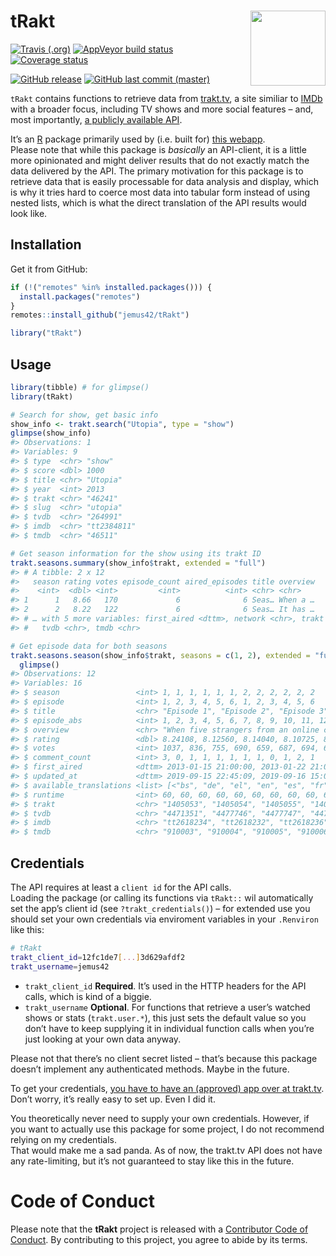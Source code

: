 
<!-- README.md is generated from README.Rmd. Please edit that file -->

# tRakt <img src="https://jemus42.github.io/tRakt/reference/figures/logo.png" align="right" height="120"/>

<!-- badges: start -->

[![Travis
(.org)](https://img.shields.io/travis/jemus42/tRakt.svg?logo=travis)](https://travis-ci.org/jemus42/tRakt)
[![AppVeyor build
status](https://ci.appveyor.com/api/projects/status/github/jemus42/tRakt?branch=master&svg=true)](https://ci.appveyor.com/project/jemus42/tRakt)
[![Coverage
status](https://codecov.io/gh/jemus42/tRakt/branch/master/graph/badge.svg)](https://codecov.io/github/jemus42/tRakt?branch=master)
<!-- [![CRAN status](https://www.r-pkg.org/badges/version/tRakt)](https://cran.r-project.org/package=tRakt) -->
[![GitHub
release](https://img.shields.io/github/release/jemus42/tRakt.svg?logo=GitHub)](https://github.com/jemus42/tRakt/releases)
[![GitHub last commit
(master)](https://img.shields.io/github/last-commit/jemus42/tRakt/master.svg?logo=GithUb)](https://github.com/jemus42/tRakt/commits/master)
<!-- badges: end -->

`tRakt` contains functions to retrieve data from
[trakt.tv](https://trakt.tv/), a site similiar to
[IMDb](https://imdb.com) with a broader focus, including TV shows and
more social features – and, most importantly, [a publicly available
API](https://trakt.docs.apiary.io).

It’s an [R](http://r-project.org) package primarily used by (i.e. built
for) [this webapp](http://trakt.jemu.name).  
Please note that while this package is *basically* an API-client, it is
a little more opinionated and might deliver results that do not exactly
match the data delivered by the API. The primary motivation for this
package is to retrieve data that is easily processable for data analysis
and display, which is why it tries hard to coerce most data into tabular
form instead of using nested lists, which is what the direct translation
of the API results would look like.

## Installation

Get it from GitHub:

``` r
if (!("remotes" %in% installed.packages())) {
  install.packages("remotes")
}
remotes::install_github("jemus42/tRakt")

library("tRakt")
```

## Usage

``` r
library(tibble) # for glimpse()
library(tRakt)

# Search for show, get basic info
show_info <- trakt.search("Utopia", type = "show")
glimpse(show_info)
#> Observations: 1
#> Variables: 9
#> $ type  <chr> "show"
#> $ score <dbl> 1000
#> $ title <chr> "Utopia"
#> $ year  <int> 2013
#> $ trakt <chr> "46241"
#> $ slug  <chr> "utopia"
#> $ tvdb  <chr> "264991"
#> $ imdb  <chr> "tt2384811"
#> $ tmdb  <chr> "46511"

# Get season information for the show using its trakt ID
trakt.seasons.summary(show_info$trakt, extended = "full")
#> # A tibble: 2 x 12
#>   season rating votes episode_count aired_episodes title overview
#>    <int>  <dbl> <int>         <int>          <int> <chr> <chr>   
#> 1      1   8.66   170             6              6 Seas… When a …
#> 2      2   8.22   122             6              6 Seas… It has …
#> # … with 5 more variables: first_aired <dttm>, network <chr>, trakt <chr>,
#> #   tvdb <chr>, tmdb <chr>

# Get episode data for both seasons
trakt.seasons.season(show_info$trakt, seasons = c(1, 2), extended = "full") %>%
  glimpse()
#> Observations: 12
#> Variables: 16
#> $ season                 <int> 1, 1, 1, 1, 1, 1, 2, 2, 2, 2, 2, 2
#> $ episode                <int> 1, 2, 3, 4, 5, 6, 1, 2, 3, 4, 5, 6
#> $ title                  <chr> "Episode 1", "Episode 2", "Episode 3", "E…
#> $ episode_abs            <int> 1, 2, 3, 4, 5, 6, 7, 8, 9, 10, 11, 12
#> $ overview               <chr> "When five strangers from an online comic…
#> $ rating                 <dbl> 8.24108, 8.12560, 8.14040, 8.10725, 8.306…
#> $ votes                  <int> 1037, 836, 755, 690, 659, 687, 694, 610, …
#> $ comment_count          <int> 3, 0, 1, 1, 1, 1, 1, 1, 0, 1, 2, 1
#> $ first_aired            <dttm> 2013-01-15 21:00:00, 2013-01-22 21:00:00…
#> $ updated_at             <dttm> 2019-09-15 22:45:09, 2019-09-16 15:08:15…
#> $ available_translations <list> [<"bs", "de", "el", "en", "es", "fr", "h…
#> $ runtime                <int> 60, 60, 60, 60, 60, 60, 60, 60, 60, 60, 6…
#> $ trakt                  <chr> "1405053", "1405054", "1405055", "1405056…
#> $ tvdb                   <chr> "4471351", "4477746", "4477747", "4477748…
#> $ imdb                   <chr> "tt2618234", "tt2618232", "tt2618236", "t…
#> $ tmdb                   <chr> "910003", "910004", "910005", "910006", "…
```

## Credentials

The API requires at least a `client id` for the API calls.  
Loading the package (or calling its functions via `tRakt::` wil
automatically set the app’s client id (see `?trakt_credentials()`) – for
extended use you should set your own credentials via enviroment
variables in your `.Renviron` like this:

``` sh
# tRakt
trakt_client_id=12fc1de7[...]3d629afdf2
trakt_username=jemus42
```

  - `trakt_client_id` **Required**. It’s used in the HTTP headers for
    the API calls, which is kind of a biggie.
  - `trakt_username` **Optional**. For functions that retrieve a user’s
    watched shows or stats (`trakt.user.*`), this just sets the default
    value so you don’t have to keep supplying it in individual function
    calls when you’re just looking at your own data anyway.

Please not that there’s no client secret listed – that’s because this
package doesn’t implement any authenticated methods. Maybe in the
future.

To get your credentials, [you have to have an (approved) app over at
trakt.tv](http://trakt.tv/oauth/applications).  
Don’t worry, it’s really easy to set up. Even I did it.

You theoretically never need to supply your own credentials. However, if
you want to actually use this package for some project, I do not
recommend relying on my credentials.  
That would make me a sad panda. As of now, the trakt.tv API does not
have any rate-limiting, but it’s not guaranteed to stay like this in the
future.

# Code of Conduct

Please note that the **tRakt** project is released with a [Contributor
Code of Conduct](.github/CODE_OF_CONDUCT.md). By contributing to this
project, you agree to abide by its terms.
